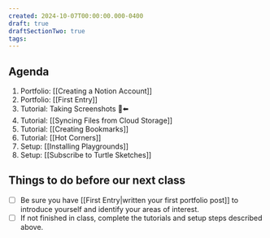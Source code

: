 ```yaml
---
created: 2024-10-07T00:00:00.000-0400
draft: true
draftSectionTwo: true
tags:
---
```

## Agenda
1. Portfolio: [[Creating a Notion Account]]
1. Portfolio: [[First Entry]]
1. Tutorial: Taking Screenshots 🫥⬅️
1. Tutorial: [[Syncing Files from Cloud Storage]]
1. Tutorial: [[Creating Bookmarks]] 
1. Tutorial: [[Hot Corners]]
3. Setup: [[Installing Playgrounds]]
4. Setup: [[Subscribe to Turtle Sketches]]

## Things to do before our next class
- [ ] Be sure you have [[First Entry|written your first portfolio post]] to introduce yourself and identify your areas of interest.
- [ ] If not finished in class, complete the tutorials and setup steps described above.